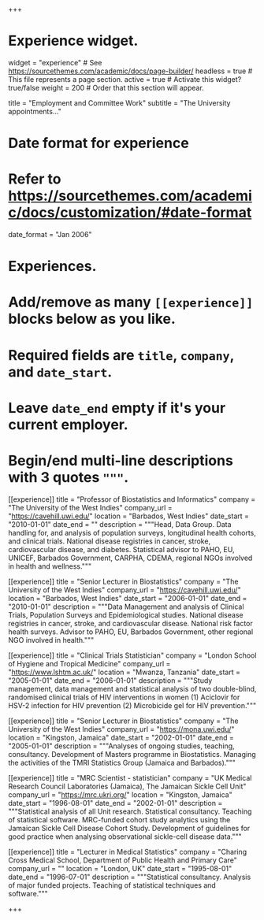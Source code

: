 +++
# Experience widget.
widget = "experience"  # See https://sourcethemes.com/academic/docs/page-builder/
headless = true  # This file represents a page section.
active = true  # Activate this widget? true/false
weight = 200  # Order that this section will appear.

title = "Employment and Committee Work"
subtitle = "The University appointments..."

# Date format for experience
#   Refer to https://sourcethemes.com/academic/docs/customization/#date-format
date_format = "Jan 2006"

# Experiences.
#   Add/remove as many `[[experience]]` blocks below as you like.
#   Required fields are `title`, `company`, and `date_start`.
#   Leave `date_end` empty if it's your current employer.
#   Begin/end multi-line descriptions with 3 quotes `"""`.
[[experience]]
  title = "Professor of Biostatistics and Informatics"
  company = "The University of the West Indies"
  company_url = "https://cavehill.uwi.edu/"
  location = "Barbados, West Indies"
  date_start = "2010-01-01"
  date_end = ""
  description = """Head, Data Group. Data handling for, and analysis of population surveys, longitudinal health cohorts, and clinical trials. National disease registries in cancer, stroke, cardiovascular disease, and diabetes. Statistical advisor to PAHO, EU, UNICEF, Barbados Government, CARPHA, CDEMA, regional NGOs involved in health and wellness."""

[[experience]]
  title = "Senior Lecturer in Biostatistics"
  company = "The University of the West Indies"
  company_url = "https://cavehill.uwi.edu/"
  location = "Barbados, West Indies"
  date_start = "2006-01-01"
  date_end = "2010-01-01"
  description = """Data Management and analysis of Clinical Trials, Population Surveys and Epidemiological studies. National disease registries in cancer, stroke, and cardiovascular disease. National risk factor health surveys. Advisor to PAHO, EU, Barbados Government, other regional NGO involved in health."""

[[experience]]
  title = "Clinical Trials Statistician"
  company = "London School of Hygiene and Tropical Medicine"
  company_url = "https://www.lshtm.ac.uk/"
  location = "Mwanza, Tanzania"
  date_start = "2005-01-01"
  date_end = "2006-01-01"
  description = """Study management, data management and statistical analysis of two double-blind, randomised clinical trials of HIV interventions in women (1) Aciclovir for HSV-2 infection for HIV prevention (2) Microbicide gel for HIV prevention."""

[[experience]]
  title = "Senior Lecturer in Biostatistics"
  company = "The University of the West Indies"
  company_url = "https://mona.uwi.edu/"
  location = "Kingston, Jamaica"
  date_start = "2002-01-01"
  date_end = "2005-01-01"
  description = """Analyses of ongoing studies, teaching, consultancy. Development of Masters programme in Biostatistics. Managing the activities of the TMRI Statistics Group (Jamaica and Barbados)."""

[[experience]]
  title = "MRC Scientist - statistician"
  company = "UK Medical Research Council Laboratories (Jamaica), The Jamaican Sickle Cell Unit"
  company_url = "https://mrc.ukri.org/"
  location = "Kingston, Jamaica"
  date_start = "1996-08-01"
  date_end = "2002-01-01"
  description = """Statistical analysis of all Unit research. Statistical consultancy. Teaching of statistical software. MRC-funded cohort study analytics using the Jamaican Sickle Cell Disease Cohort Study. Development of guidelines for good practice when analysing observational sickle-cell disease data."""

[[experience]]
  title = "Lecturer in Medical Statistics"
  company = "Charing Cross Medical School, Department of Public Health and Primary Care"
  company_url = ""
  location = "London, UK"
  date_start = "1995-08-01"
  date_end = "1996-07-01"
  description = """Statistical consultancy. Analysis of major funded projects. Teaching of statistical techniques and software."""

+++
